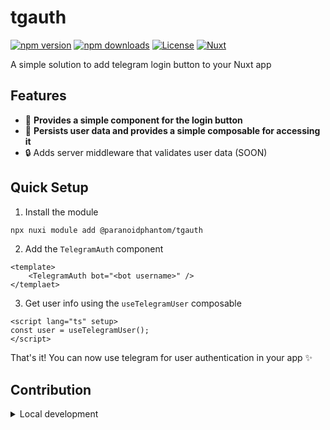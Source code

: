 <!--
Get your module up and running quickly.

Find and replace all on all files (CMD+SHIFT+F):
- Name: tgauth
- Package name: @paranoidphantom/tgauth
- Description: A simple solution to add telegram login button to your Nuxt app
-->

# tgauth

[![npm version][npm-version-src]][npm-version-href]
[![npm downloads][npm-downloads-src]][npm-downloads-href]
[![License][license-src]][license-href]
[![Nuxt][nuxt-src]][nuxt-href]

A simple solution to add telegram login button to your Nuxt app

## Features

- 🚀 **Provides a simple component for the login button**
- 💾 **Persists user data and provides a simple composable for accessing it**
- 🔒 Adds server middleware that validates user data (SOON)

## Quick Setup

1. Install the module

```bash
npx nuxi module add @paranoidphantom/tgauth
```

2. Add the `TelegramAuth` component

```vue
<template>
	<TelegramAuth bot="<bot username>" />
</templaet>
```

3. Get user info using the `useTelegramUser` composable

```vue
<script lang="ts" setup>
const user = useTelegramUser();
</script>
```

That's it! You can now use telegram for user authentication in your app ✨

## Contribution

<details>
  <summary>Local development</summary>
  
  ```bash
  # Install dependencies
  bun install
  
  # Generate type stubs
  bun run dev:prepare
  
  # Develop with the playground
  bun run dev
  
  # Build the playground
  bun run dev:build
  
  # Run ESLint
  bun run lint
  
  # Run Vitest
  bun run test
  bun run test:watch
  
  # Release new version
  bun run release
  ```

</details>

<!-- Badges -->

[npm-version-src]: https://img.shields.io/npm/v/@paranoidphantom/tgauth/latest.svg?style=flat&colorA=020420&colorB=00DC82
[npm-version-href]: https://npmjs.com/package/@paranoidphantom/tgauth
[npm-downloads-src]: https://img.shields.io/npm/dm/@paranoidphantom/tgauth.svg?style=flat&colorA=020420&colorB=00DC82
[npm-downloads-href]: https://npmjs.com/package/@paranoidphantom/tgauth
[license-src]: https://img.shields.io/npm/l/@paranoidphantom/tgauth.svg?style=flat&colorA=020420&colorB=00DC82
[license-href]: https://npmjs.com/package/@paranoidphantom/tgauth
[nuxt-src]: https://img.shields.io/badge/Nuxt-020420?logo=nuxt.js
[nuxt-href]: https://nuxt.com
